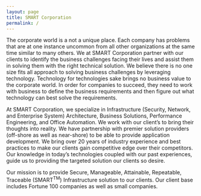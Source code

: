 ```yaml
---
layout: page
title: SMART Corporation
permalink: /
---
```


The corporate world is a not a unique place.  Each company has problems that are at one instance uncommon from all other organizations at the same time similar to many others.  We at SMART Corporation partner with our clients to identify the business challenges facing their lives and assist them in solving them with the right technical solution.  We believe there is no one size fits all approach to solving business challenges by leveraging technology.  Technology for technologies sake brings no business value to the corporate world.  In order for companies to succeed, they need to work with business to define the business requirements and then figure out what technology can best solve the requirements.

At SMART Corporation, we specialize in Infrastructure (Security, Network, and Enterprise System) Architecture, Business Solutions, Performance Engineering, and Office Automation.  We work with our client’s to bring their thoughts into reality.  We have partnership with premier solution providers (off-shore as well as near-shore) to be able to provide application development.  We bring over 20 years of industry experience and best practices to make our clients gain competitive edge over their competitors.  Our knowledge in today’s technologies coupled with our past experiences, guide us to providing the targeted solution our clients so desire.

Our mission is to provide Secure, Manageable, Attainable, Repeatable, Traceable (SMART<sup>TM</sup>) Infrastructure solution to our clients.  Our client base includes Fortune 100 companies as well as small companies.
